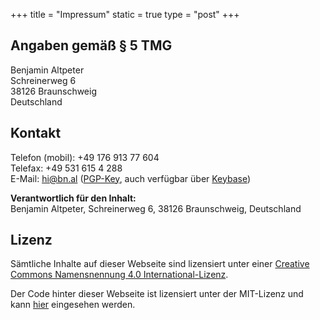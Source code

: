 +++
title = "Impressum"
static = true
type = "post"
+++

## Angaben gemäß § 5 TMG

Benjamin Altpeter  
Schreinerweg 6  
38126 Braunschweig  
Deutschland

## Kontakt

Telefon (mobil): +49 176 913 77 604  
Telefax: +49 531 615 4 288  
E-Mail: hi@bn.al ([PGP-Key](https://benjamin-altpeter.de/00EB2372.asc), auch verfügbar über [Keybase](https://keybase.io/baltpeter))

**Verantwortlich für den Inhalt:**  
Benjamin Altpeter, Schreinerweg 6, 38126 Braunschweig, Deutschland

## Lizenz

Sämtliche Inhalte auf dieser Webseite sind lizensiert unter einer [Creative Commons Namensnennung 4.0 International-Lizenz](https://creativecommons.org/licenses/by/4.0/).

Der Code hinter dieser Webseite ist lizensiert unter der MIT-Lizenz und kann [hier](https://github.com/baltpeter/prof-pc.de) eingesehen werden.
